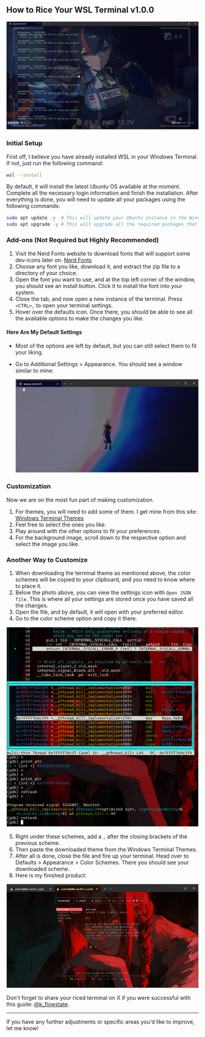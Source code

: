 ## How to Rice Your WSL Terminal v1.0.0
![intro](./demo/img4.png)
### Initial Setup

First off, I believe you have already installed WSL in your Windows Terminal. If not, just run the following command:
```sh
wsl --install
```
By default, it will install the latest Ubuntu OS available at the moment. Complete all the necessary login information and finish the installation. After everything is done, you will need to update all your packages using the following commands:
```sh
sudo apt update -y  # This will update your Ubuntu instance in the Windows Terminal.
sudo apt upgrade -y # This will upgrade all the required packages that need upgrading.
```

### Add-ons (Not Required but Highly Recommended)

1. Visit the Nerd Fonts website to download fonts that will support some dev-icons later on. [Nerd Fonts](https://www.nerdfonts.com/)
2. Choose any font you like, download it, and extract the zip file to a directory of your choice.
3. Open the font you want to use, and at the top left corner of the window, you should see an install button. Click it to install the font into your system.
4. Close the tab, and now open a new instance of the terminal. Press `<CTRL>,` to open your terminal settings.
5. Hover over the defaults icon. Once there, you should be able to see all the available options to make the changes you like.

#### Here Are My Default Settings

- Most of the options are left by default, but you can still select them to fit your liking.
- Go to Additional Settings > Appearance. You should see a window similar to mine:

  ![Pasted image 20240725173639.png](./demo/img1.png)

### Customization

Now we are on the most fun part of making customization.

1. For themes, you will need to add some of them. I get mine from this site: [Windows Terminal Themes](https://windowsterminalthemes.dev/)
2. Feel free to select the ones you like.
3. Play around with the other options to fit your preferences.
4. For the background image, scroll down to the respective option and select the image you like.

### Another Way to Customize

1. When downloading the terminal theme as mentioned above, the color schemes will be copied to your clipboard, and you need to know where to place it.
2. Below the photo above, you can view the settings icon with `Open JSON file`. This is where all your settings are stored once you have saved all the changes.
3. Open the file, and by default, it will open with your preferred editor.
4. Go to the color scheme option and copy it there.

  ![Pasted image 20240725175952.png](./demo/img2.png)

5. Right under these schemes, add a `,` after the closing brackets of the previous scheme.
6. Then paste the downloaded theme from the Windows Terminal Themes.
7. After all is done, close the file and fire up your terminal. Head over to Defaults > Appearance > Color Schemes. There you should see your downloaded scheme.
8. Here is my finished product:

  ![Screenshot 2024-07-25 184222.png](./demo/img3.png)

Don't forget to share your riced terminal on X if you were successful with this guide: [@k_flowstate](https://x.com/k_flowstate/status/1816499292137267404).

---

If you have any further adjustments or specific areas you'd like to improve, let me know!
